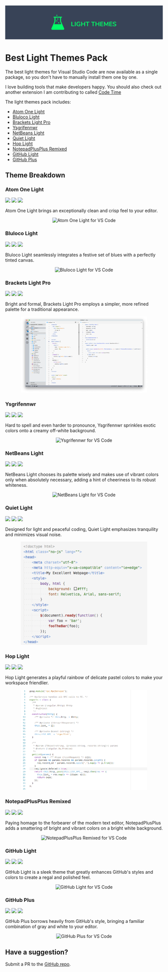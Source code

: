 ![Banner](banner.png)

# Best Light Themes Pack

The best light themes for Visual Studio Code are now available as a single package, so you don't have to manually install them one by one. 

I love building tools that make developers happy. You should also check out another extension I am contributing to called [Code Time](https://marketplace.visualstudio.com/items?itemName=softwaredotcom.swdc-vscode)

The light themes pack includes: 

* [Atom One Light](https://marketplace.visualstudio.com/items?itemName=akamud.vscode-theme-onelight)
* [Bluloco Light](https://marketplace.visualstudio.com/items?itemName=uloco.theme-bluloco-light)
* [Brackets Light Pro](https://marketplace.visualstudio.com/items?itemName=eryouhao.brackets-light-pro)
* [Ysgrifennwr](https://marketplace.visualstudio.com/items?itemName=xaver.theme-ysgrifennwr)
* [NetBeans Light](https://marketplace.visualstudio.com/items?itemName=obrejla.netbeans-light-theme)
* [Quiet Light](https://marketplace.visualstudio.com/items?itemName=onecrayon.theme-quietlight-vsc)
* [Hop Light](https://marketplace.visualstudio.com/items?itemName=bubersson.theme-hop-light)
* [NotepadPlusPlus Remixed](https://marketplace.visualstudio.com/items?itemName=sh4dow.theme-notepadplusplusremixed)
* [GitHub Light](https://marketplace.visualstudio.com/items?itemName=Hyzeta.vscode-theme-github-light)
* [GitHub Plus](https://marketplace.visualstudio.com/items?itemName=thenikso.github-plus-theme)

## Theme Breakdown 

### Atom One Light

[![](https://vsmarketplacebadge.apphb.com/version-short/akamud.vscode-theme-onelight.svg)](https://marketplace.visualstudio.com/items?itemName=akamud.vscode-theme-onelight) 
[![](https://vsmarketplacebadge.apphb.com/installs-short/akamud.vscode-theme-onelight.svg)](https://marketplace.visualstudio.com/items?itemName=akamud.vscode-theme-onelight) 
[![](https://vsmarketplacebadge.apphb.com/rating-short/akamud.vscode-theme-onelight.svg)](https://marketplace.visualstudio.com/items?itemName=akamud.vscode-theme-onelight)

Atom One Light brings an exceptionally clean and crisp feel to your editor. 

<p align="center" style="margin: 0 10%">
  <img src="https://raw.githubusercontent.com/akamud/vscode-theme-onelight/master/screenshots/preview.png" alt="Atom One Light for VS Code" />
</p>

### Bluloco Light

[![](https://vsmarketplacebadge.apphb.com/version-short/uloco.theme-bluloco-light.svg)](https://marketplace.visualstudio.com/items?itemName=uloco.theme-bluloco-light) 
[![](https://vsmarketplacebadge.apphb.com/installs-short/uloco.theme-bluloco-light.svg)](https://marketplace.visualstudio.com/items?itemName=uloco.theme-bluloco-light) 
[![](https://vsmarketplacebadge.apphb.com/rating-short/uloco.theme-bluloco-light.svg)](https://marketplace.visualstudio.com/items?itemName=uloco.theme-bluloco-light)

Bluloco Light seamlessly integrates a festive set of blues with a perfectly tinted canvas. 

<p align="center" style="margin: 0 10%">
  <img src="https://raw.githubusercontent.com/uloco/theme-bluloco-light/master/screenshots/js.png" alt="Bluloco Light for VS Code" />
</p>

### Brackets Light Pro

[![](https://vsmarketplacebadge.apphb.com/version-short/eryouhao.brackets-light-pro.svg)](https://marketplace.visualstudio.com/items?itemName=eryouhao.brackets-light-pro) 
[![](https://vsmarketplacebadge.apphb.com/installs-short/eryouhao.brackets-light-pro.svg)](https://marketplace.visualstudio.com/items?itemName=eryouhao.brackets-light-pro) 
[![](https://vsmarketplacebadge.apphb.com/rating-short/eryouhao.brackets-light-pro.svg)](https://marketplace.visualstudio.com/items?itemName=eryouhao.brackets-light-pro)

Bright and formal, Brackets Light Pro employs a simpler, more refined palette for a traditional appearance. 

<p align="center" style="margin: 0 10%">
  <img src="https://raw.githubusercontent.com/EryouHao/brackets-light-pro/master/static/screenshot.png" alt="Brackets Light Pro for VS Code" />
</p>

### Ysgrifennwr

[![](https://vsmarketplacebadge.apphb.com/version-short/xaver.theme-ysgrifennwr.svg)](https://marketplace.visualstudio.com/items?itemName=xaver.theme-ysgrifennwr) 
[![](https://vsmarketplacebadge.apphb.com/installs-short/xaver.theme-ysgrifennwr.svg)](https://marketplace.visualstudio.com/items?itemName=xaver.theme-ysgrifennwr) 
[![](https://vsmarketplacebadge.apphb.com/rating-short/xaver.theme-ysgrifennwr.svg)](https://marketplace.visualstudio.com/items?itemName=xaver.theme-ysgrifennwr)

Hard to spell and even harder to pronounce, Ysgrifennwr sprinkles exotic colors onto a creamy off-white background.  

<p align="center" style="margin: 0 10%">
  <img src="https://github.com/xaverh/theme-ysgrifennwr/raw/master/screenshot.png" alt="Ysgrifennwr for VS Code" />
</p>

### NetBeans Light

[![](https://vsmarketplacebadge.apphb.com/version-short/obrejla.netbeans-light-theme.svg)](https://marketplace.visualstudio.com/items?itemName=obrejla.netbeans-light-theme) 
[![](https://vsmarketplacebadge.apphb.com/installs-short/obrejla.netbeans-light-theme.svg)](https://marketplace.visualstudio.com/items?itemName=obrejla.netbeans-light-theme) 
[![](https://vsmarketplacebadge.apphb.com/rating-short/obrejla.netbeans-light-theme.svg)](https://marketplace.visualstudio.com/items?itemName=obrejla.netbeans-light-theme)

NetBeans Light chooses its palette wisely and makes use of vibrant colors only when absolutely necessary, adding a hint of cheeriness to its robust whiteness. 

<p align="center" style="margin: 0 10%">
  <img src="https://github.com/obrejla/vscode-netbeans-light-theme/raw/master/images/vscode-netbeans-light-theme.png" alt="NetBeans Light for VS Code" />
</p>

### Quiet Light

[![](https://vsmarketplacebadge.apphb.com/version-short/onecrayon.theme-quietlight-vsc.svg)](https://marketplace.visualstudio.com/items?itemName=onecrayon.theme-quietlight-vsc) 
[![](https://vsmarketplacebadge.apphb.com/installs-short/onecrayon.theme-quietlight-vsc.svg)](https://marketplace.visualstudio.com/items?itemName=onecrayon.theme-quietlight-vsc) 
[![](https://vsmarketplacebadge.apphb.com/rating-short/onecrayon.theme-quietlight-vsc.svg)](https://marketplace.visualstudio.com/items?itemName=onecrayon.theme-quietlight-vsc)

Designed for light and peaceful coding, Quiet Light emphasizes tranquility and minimizes visual noise. 

<p align="center" style="margin: 0 10%">
  <img src="https://github.com/onecrayon/theme-quietlight-vsc/raw/master/images/screenshot.png" alt="Quiet Light for VS Code" />
</p>

### Hop Light

[![](https://vsmarketplacebadge.apphb.com/version-short/bubersson.theme-hop-light.svg)](https://marketplace.visualstudio.com/items?itemName=bubersson.theme-hop-light) 
[![](https://vsmarketplacebadge.apphb.com/installs-short/bubersson.theme-hop-light.svg)](https://marketplace.visualstudio.com/items?itemName=bubersson.theme-hop-light) 
[![](https://vsmarketplacebadge.apphb.com/rating-short/bubersson.theme-hop-light.svg)](https://marketplace.visualstudio.com/items?itemName=bubersson.theme-hop-light)

Hop Light generates a playful rainbow of delicate pastel colors to make your workspace friendlier. 

<p align="center" style="margin: 0 10%">
  <img src="https://raw.githubusercontent.com/bubersson/hop-theme-vscode/master/hop-light.png" alt="Hop Light for VS Code" />
</p>

### NotepadPlusPlus Remixed

[![](https://vsmarketplacebadge.apphb.com/version-short/sh4dow.theme-notepadplusplusremixed.svg)](https://marketplace.visualstudio.com/items?itemName=sh4dow.theme-notepadplusplusremixed) 
[![](https://vsmarketplacebadge.apphb.com/installs-short/sh4dow.theme-notepadplusplusremixed.svg)](https://marketplace.visualstudio.com/items?itemName=sh4dow.theme-notepadplusplusremixed) 
[![](https://vsmarketplacebadge.apphb.com/rating-short/sh4dow.theme-notepadplusplusremixed.svg)](https://marketplace.visualstudio.com/items?itemName=sh4dow.theme-notepadplusplusremixed)

Paying homage to the forbearer of the modern text editor, NotepadPlusPlus adds a smattering of bright and vibrant colors on a bright white background.  

<p align="center" style="margin: 0 10%">
  <img src="https://raw.githubusercontent.com/s-h-a-d-o-w/NotepadPlusPlus-Remixed-Theme/master/screenshot.png" alt="NotepadPlusPlus Remixed for VS Code" />
</p>

### GitHub Light

[![](https://vsmarketplacebadge.apphb.com/version-short/Hyzeta.vscode-theme-github-light.svg)](https://marketplace.visualstudio.com/items?itemName=Hyzeta.vscode-theme-github-light) 
[![](https://vsmarketplacebadge.apphb.com/installs-short/Hyzeta.vscode-theme-github-light.svg)](https://marketplace.visualstudio.com/items?itemName=Hyzeta.vscode-theme-github-light) 
[![](https://vsmarketplacebadge.apphb.com/rating-short/Hyzeta.vscode-theme-github-light.svg)](https://marketplace.visualstudio.com/items?itemName=Hyzeta.vscode-theme-github-light)

GitHub Light is a sleek theme that greatly enhances GitHub's styles and colors to create a regal and polished feel.   

<p align="center" style="margin: 0 10%">
  <img src="https://github.com/Hyzeta/vscode-theme-github-light/raw/master/screenshot/0.png" alt="GitHub Light for VS Code" />
</p>

### GitHub Plus

[![](https://vsmarketplacebadge.apphb.com/version-short/thenikso.github-plus-theme.svg)](https://marketplace.visualstudio.com/items?itemName=thenikso.github-plus-theme) 
[![](https://vsmarketplacebadge.apphb.com/installs-short/thenikso.github-plus-theme.svg)](https://marketplace.visualstudio.com/items?itemName=thenikso.github-plus-theme) 
[![](https://vsmarketplacebadge.apphb.com/rating-short/thenikso.github-plus-theme.svg)](https://marketplace.visualstudio.com/items?itemName=thenikso.github-plus-theme)

GitHub Plus borrows heavily from GitHub's style, bringing a familiar combination of gray and white to your editor. 

<p align="center" style="margin: 0 10%">
  <img src="https://github.com/thenikso/github-plus-theme/raw/master/screenshot.jpg" alt="GitHub Plus for VS Code" />
</p>

## Have a suggestion? 

Submit a PR to the [GitHub repo](https://github.com/geoffstevens8/best-light-themes-pack). 
